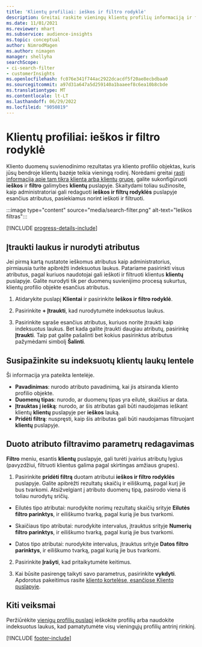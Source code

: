 ```yaml
---
title: 'Klientų profiliai: ieškos ir filtro rodyklė'
description: Greitai raskite vieningų klientų profilių informaciją ir filtruokite nurodytus atributus.
ms.date: 11/01/2021
ms.reviewer: mhart
ms.subservice: audience-insights
ms.topic: conceptual
author: NimrodMagen
ms.author: nimagen
manager: shellyha
searchScope:
- ci-search-filter
- customerInsights
ms.openlocfilehash: fc076e341f744ac2922dcacdf5f20ae8ecbdbaa0
ms.sourcegitcommit: a97d31a647a5d259140a1baaeef8c6ea10b8cbde
ms.translationtype: MT
ms.contentlocale: lt-LT
ms.lasthandoff: 06/29/2022
ms.locfileid: "9050819"
---
```

# <a name="customer-profiles-search--filter-index"></a>Klientų profiliai: ieškos ir filtro rodyklė

Kliento duomenų suvienodinimo rezultatas yra kliento profilio objektas, kuris jūsų bendroje klientų bazėje teikia vieningą rodinį. Norėdami greitai [rasti informaciją apie tam tikrą klientą arba klientų grupę](customer-profiles.md), galite sukonfigūruoti **ieškos** ir **filtro** galimybes **klientų** puslapyje. Skaitydami toliau sužinosite, kaip administratoriai gali redaguoti **ieškos ir filtrų rodyklės** puslapyje esančius atributus, pasiekiamus norint ieškoti ir filtruoti.

   :::image type="content" source="media/search-filter.png" alt-text="Ieškos filtras":::

[!INCLUDE [progress-details-include](includes/progress-details-pane.md)]

## <a name="add-fields-and-specify-attributes"></a>Įtraukti laukus ir nurodyti atributus

Jei pirmą kartą nustatote ieškomus atributus kaip administratorius, pirmiausia turite apibrėžti indeksuotus laukus. Patariame pasirinkti visus atributus, pagal kuriuos naudotojai gali ieškoti ir filtruoti klientus **klientų** puslapyje. Galite nurodyti tik per duomenų suvienijimo procesą sukurtus, klientų profilio objekte esančius atributus.

1. Atidarykite puslapį **Klientai** ir pasirinkite **Ieškos ir filtro rodyklė**.

2. Pasirinkite **+ Įtraukti**, kad nurodytumėte indeksuotus laukus.

3. Pasirinkite sąraše esančius atributus, kuriuos norite įtraukti kaip indeksuotus laukus. Bet kada galite įtraukti daugiau atributų, pasirinkę **Įtraukti**. Taip pat galite pašalinti bet kokius pasirinktus atributus pažymėdami simbolį **Šalinti**.

## <a name="explore-the-indexed-customer-fields-table"></a>Susipažinkite su indeksuotų klientų laukų lentele

Ši informacija yra pateikta lentelėje.

- **Pavadinimas**: nurodo atributo pavadinimą, kai jis atsiranda kliento profilio objekte.
- **Duomenų tipas**: nurodo, ar duomenų tipas yra eilutė, skaičius ar data.
- **Įtrauktas į iešką**: nurodo, ar šis atributas gali būti naudojamas ieškant klientų **klientų** puslapyje per **ieškos** lauką.
- **Pridėti filtrą**: nuspręsti, kaip šis atributas gali būti naudojamas filtruojant **klientų** puslapyje.

## <a name="editing-filtering-options-for-a-given-attribute"></a>Duoto atributo filtravimo parametrų redagavimas

**Filtro** meniu, esantis **klientų** puslapyje, gali turėti įvairius atributų lygius (pavyzdžiui, filtruoti klientus galima pagal skirtingas amžiaus grupes).

1. Pasirinkite **pridėti filtrą** duotam atributui **ieškos ir filtro rodyklės** puslapyje. Galite apibrėžti rezultatų skaičių ir eiliškumą, pagal kurį jie bus tvarkomi. Atsižvelgiant į atributo duomenų tipą, pasirodo viena iš toliau nurodytų sričių.

- Eilutės tipo atributai: nurodykite norimų rezultatų skaičių srityje **Eilutės filtro parinktys**, ir eiliškumo tvarką, pagal kurią jie bus tvarkomi.

- Skaičiaus tipo atributai: nurodykite intervalus, įtrauktus srityje **Numerių filtro parinktys**, ir eiliškumo tvarką, pagal kurią jie bus tvarkomi.

- Datos tipo atributai: nurodykite intervalus, įtrauktus srityje **Datos filtro parinktys**, ir eiliškumo tvarką, pagal kurią jie bus tvarkomi.

2. Pasirinkite **Įrašyti**, kad pritaikytumėte keitimus.

3. Kai būsite pasirengę taikyti savo parametrus, pasirinkite **vykdyti**. Apdorotus pakeitimus rasite [kliento kortelėse, esančiose Kliento puslapyje](customer-profiles.md). 

## <a name="next-steps"></a>Kiti veiksmai

Peržiūrėkite [vienigų profilių puslapį](customer-profiles.md) ieškokite profilių arba naudokite indeksuotus laukus, kad pamatytumėte visų vieningųjų profilių antrinį rinkinį.


[!INCLUDE [footer-include](includes/footer-banner.md)]
